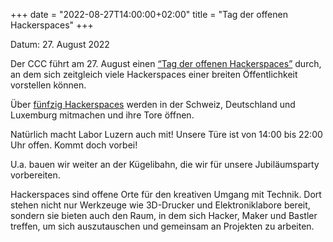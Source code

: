 +++
date = "2022-08-27T14:00:00+02:00"
title = "Tag der offenen Hackerspaces"
+++

Datum: 27. August 2022

Der CCC führt am 27. August einen [“Tag der offenen Hackerspaces”](https://www.ccc.de/de/updates/2022/offenehackerspaces)
 durch, an dem sich zeitgleich viele Hackerspaces einer breiten Öffentlichkeit vorstellen können.

Über [fünfzig Hackerspaces](https://md.darmstadt.ccc.de/tagderoffenentuer#)
 werden in der Schweiz, Deutschland und Luxemburg mitmachen und ihre Tore öffnen.

Natürlich macht Labor Luzern auch mit! Unsere Türe ist von 14:00 bis 22:00 Uhr offen. Kommt doch vorbei!

U.a. bauen wir weiter an der Kügelibahn, die wir für unsere
Jubiläumsparty vorbereiten.

<!--more-->

Hackerspaces sind offene Orte für den kreativen Umgang mit Technik. Dort stehen nicht nur Werkzeuge wie 3D-Drucker und Elektroniklabore bereit, sondern sie bieten auch den Raum, in dem sich Hacker, Maker und Bastler treffen, um sich auszutauschen und gemeinsam an Projekten zu arbeiten.

